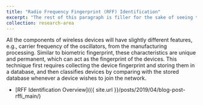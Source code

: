 ```yaml
---
title: "Radio Frequency Fingerprint (RFF) Identification"
excerpt: "The rest of this paragraph is filler for the sake of seeing the text wrap around the 150×150 image, which is **left aligned**. <br/><img width = "500" src='/images/keygen/keygen_wireless_channel.png'>"
collection: research-area
---
```


All the components of wireless devices will have slightly different features, e.g., carrier frequency of the oscillators, from the manufacturing processing. Similar to biometric fingerprint, these characteristics are unique and permanent, which can act as the fingerprint of the devices. This technique first requires collecting the device fingerprint and storing them in a database, and then classifies devices by comparing with the stored database whenever a device wishes to join the network.

* [RFF Identification Overview]({{ site.url }}/posts/2019/04/blog-post-rffi_main/)